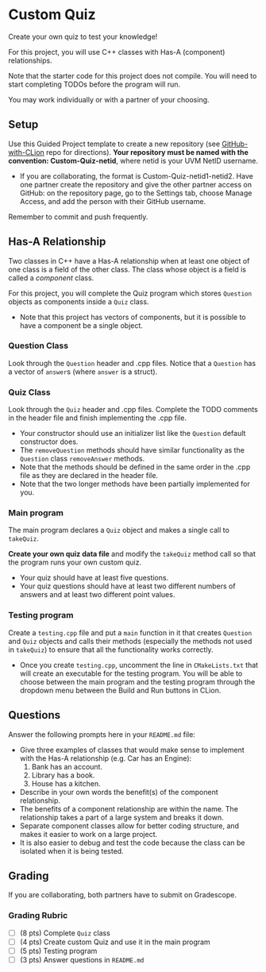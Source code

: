 # Custom Quiz

Create your own quiz to test your knowledge!

For this project, you will use C++ classes with Has-A (component) relationships.

Note that the starter code for this project does not compile. You will need to start completing TODOs before the program will run.

You may work individually or with a partner of your choosing.

## Setup
Use this Guided Project template to create a new repository (see [GitHub-with-CLion](https://github.com/uvmcs2300f2023/GitHub-with-CLion) repo for directions).
**Your repository must be named with the convention: Custom-Quiz-netid**, where netid is your UVM NetID username.
* If you are collaborating, the format is Custom-Quiz-netid1-netid2. Have one partner create the repository and give the other partner access on GitHub: on the repository page, go to the Settings tab, choose Manage Access, and add the person with their GitHub username.

Remember to commit and push frequently.

## Has-A Relationship
Two classes in C++ have a Has-A relationship when at least one object of one class is a field of the other class.
The class whose object is a field is called a *component* class.

For this project, you will complete the Quiz program which stores `Question` objects as components inside a `Quiz` class.
* Note that this project has vectors of components, but it is possible to have a component be a single object.

### Question Class
Look through the `Question` header and .cpp files. Notice that a `Question` has a vector of `answer`s (where `answer` is a struct).

### Quiz Class
Look through the `Quiz` header and .cpp files. Complete the TODO comments in the header file and finish implementing the .cpp file.
* Your constructor should use an initializer list like the `Question` default constructor does.
* The `removeQuestion` methods should have similar functionality as the `Question` class `removeAnswer` methods.
* Note that the methods should be defined in the same order in the .cpp file as they are declared in the header file.
* Note that the two longer methods have been partially implemented for you.

### Main program
The main program declares a `Quiz` object and makes a single call to `takeQuiz`.

**Create your own quiz data file** and modify the `takeQuiz` method call so that the program runs your own custom quiz.
* Your quiz should have at least five questions.
* Your quiz questions should have at least two different numbers of answers and at least two different point values.

### Testing program
Create a `testing.cpp` file and put a `main` function in it that creates `Question` and `Quiz` objects and calls their methods (especially the methods not used in `takeQuiz`) to ensure that all the functionality works correctly.
* Once you create `testing.cpp`, uncomment the line in `CMakeLists.txt` that will create an executable for the testing program. You will be able to choose between the main program and the testing program through the dropdown menu between the Build and Run buttons in CLion.

## Questions
Answer the following prompts here in your `README.md` file:
* Give three examples of classes that would make sense to implement with the Has-A relationship (e.g. Car has an Engine):
  1.  Bank has an account.
  2.  Library has a book.
  3.  House has a kitchen.
* Describe in your own words the benefit(s) of the component relationship.
* The benefits of a component relationship are within the name. The relationship takes a part of a large system and breaks it down.
* Separate component classes allow for better coding structure, and makes it easier to work on a large project. 
* It is also easier to debug and test the code because the class can be isolated when it is being tested. 

## Grading

If you are collaborating, both partners have to submit on Gradescope.

### Grading Rubric
- [ ] (8 pts) Complete `Quiz` class
- [ ] (4 pts) Create custom Quiz and use it in the main program
- [ ] (5 pts) Testing program
- [ ] (3 pts) Answer questions in `README.md`